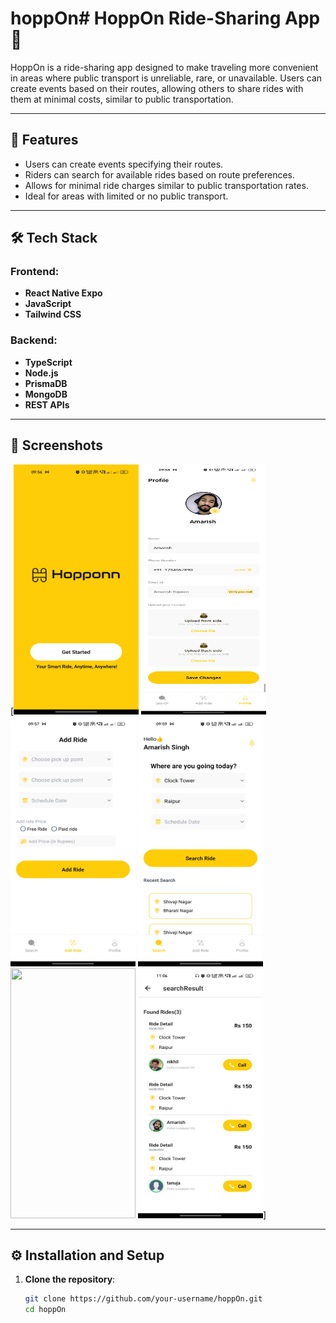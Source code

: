 # hoppOn# HoppOn Ride-Sharing App 🚗

HoppOn is a ride-sharing app designed to make traveling more convenient in areas where public transport is unreliable, rare, or unavailable. Users can create events based on their routes, allowing others to share rides with them at minimal costs, similar to public transportation.

---

## 🎯 Features

- Users can create events specifying their routes.
- Riders can search for available rides based on route preferences.
- Allows for minimal ride charges similar to public transportation rates.
- Ideal for areas with limited or no public transport.

---

## 🛠️ Tech Stack

### Frontend:

- **React Native Expo**
- **JavaScript**
- **Tailwind CSS**

### Backend:

- **TypeScript**
- **Node.js**
- **PrismaDB**
- **MongoDB**
- **REST APIs**

---

## 📸 Screenshots

[<img src="https://github.com/amarishsajwan/Hopp-Onn/blob/main/frontend/screens/index.jpg" width="200" height="400" >
<img src="https://github.com/amarishsajwan/Hopp-Onn/blob/main/frontend/screens/user_profile.jpg" width="200" height="400" >
<img src="https://github.com/amarishsajwan/Hopp-Onn/blob/main/frontend/screens/add_ride.jpg" width="200" height="400" >
<img src="https://github.com/amarishsajwan/Hopp-Onn/blob/main/frontend/screens/search-ride.jpg" width="200" height="400" >
<img src="https://github.com/amarishsajwan/Hopp-Onn/blob/main/frontend/screens/search-ride2.jpg" width="200" height="400" >
<img src="https://github.com/amarishsajwan/Hopp-Onn/blob/main/frontend/screens/search_result.jpeg" width="200" height="400" >]

---

## ⚙️ Installation and Setup

1. **Clone the repository**:
   ```bash
   git clone https://github.com/your-username/hoppOn.git
   cd hoppOn
   ```
